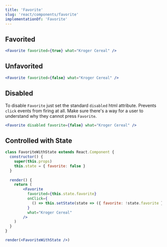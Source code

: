 ```yaml
---
title: 'Favorite'
slug: 'react/components/favorite'
implementationOf: 'Favorite'
---
```


## Favorited

```jsx { "props": { "style": { "backgroundColor": "rgb(237, 239, 240)" } } }
<Favorite favorited={true} what="Kroger Cereal" />
```

## Unfavorited

```jsx { "props": { "style": { "backgroundColor": "rgb(237, 239, 240)" } } }
<Favorite favorited={false} what="Kroger Cereal" />
```

## Disabled

To disable `Favorite` just set the standard `disabled` html attribute. Prevents `click` events from firing at all.
Make sure there's a way for a user to understand why they cannot press `Favorite`.

```jsx
<Favorite disabled favorite={false} what="Kroger Cereal" />
```

## Controlled with State

```jsx { "props": { "style": { "backgroundColor": "rgb(237, 239, 240)" } } }
class FavoriteWithState extends React.Component {
  constructor() {
    super(this.props)
    this.state = { favorite: false }
  }
  
  render() {
    return (
        <Favorite
          favorited={this.state.favorite}
          onClick={
            () => this.setState(state => ({ favorite: !state.favorite }))
          }
          what="Kroger Cereal"
        />
    )
  }
}

render(<FavoriteWithState />)
```
